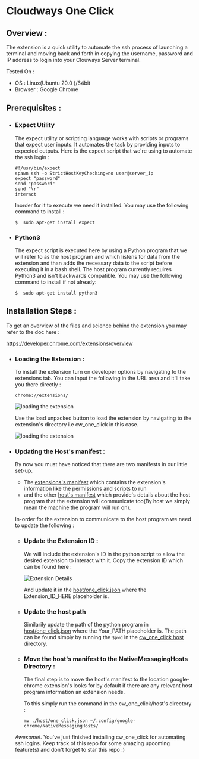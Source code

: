 # Cloudways One Click

## Overview :

The extension is a quick utility to automate the ssh process of launching a terminal and moving back and forth in copying the username, password and IP address to login into your Clouways Server terminal.

Tested On :

* OS : Linux(Ubuntu 20.0 )/64bit
* Browser : Google Chrome 

## Prerequisites :

* ### Expect Utility 
    
    The expect utility or scripting language works with scripts or programs that expect user inputs. It automates the task by providing inputs to expected outputs. Here is the expect script that we're using to automate the ssh login : 

    ```console
    #!/usr/bin/expect
    spawn ssh -o StrictHostKeyChecking=no user@server_ip
    expect "password"
    send "password"
    send "\r"
    interact
    ```
    Inorder for it to execute we need it installed. You may use the following command to install :
    ```console
    $  sudo apt-get install expect
    ```
* ### Python3

    The expect script is executed here by using a Python program that we will refer to as the host program and which listens for data from the extension and than adds the necessary data to the script before executing it in a bash shell. The host program currently requires Python3 and isn't backwards compatible. You may use the following command to install if not already:
    ```console  
    $  sudo apt-get install python3
    ```
## Installation Steps :

To get an overview of the files and science behind the extension you may refer to the doc here : 

https://developer.chrome.com/extensions/overview

* ### Loading the Extension : 

    To install the extension turn on developer options by navigating to the extensions tab. You can input the following in the URL area and it'll take you there directly : 
    ```console  
    chrome://extensions/
    ``` 
    ![loading the extension](https://i.ibb.co/fGD1Lhb/2020-11-22-02-12.png)

    Use the load unpacked button to load the extension by navigating to the extension's directory i.e cw_one_click in this case.

    ![loading the extension](https://i.ibb.co/PTPbJD2/2020-11-22-08-48.png)

    


* ### Updating the Host's manifest : 

    By now you must have noticed that there are two manifests in our little set-up. 
    * The [extensions's manifest](https://github.com/mhumair/cw_one_click/blob/master/manifest.json) which contains the extension's information like the permissions and scripts to run 
    * and the other [host's manifest](https://github.com/mhumair/cw_one_click/blob/master/host/one_click.json) which provide's details about the host program that the extension will communicate too(By host we simply mean the machine the program will run on). 
    
    In-order for the extension to communicate to the host program we need to update the following : 

    * ### Update the Extension ID :

        We will include the extension's ID in the python script to allow the desired extension to interact with it. Copy the extension ID which can be found here : 

        ![Extension Details](https://i.ibb.co/8mxwLzF/Screenshot.png)

        And update it in the [host/one_click.json](https://github.com/mhumair/cw_one_click/blob/master/host/one_click.json) where the Extension_ID_HERE placeholder is.

    * ### Update the host path

        Similarily update the path of the python program in [host/one_click.json](https://github.com/mhumair/cw_one_click/blob/master/host/one_click.json) where the Your_PATH placeholder is. The path can be found simply by running the `$pwd` in the [cw_one_click host](https://github.com/mhumair/cw_one_click/tree/master/host) directory.  

    * ### Move the host's manifest to the NativeMessagingHosts Directory :

        The final step is to move the host's manifest to the location google-chrome extension's looks for by default if there are any relevant host program information an extension needs.

        To this simply run the command in the cw_one_click/host's directory :
        ```console
        mv ./host/one_click.json ~/.config/google-chrome/NativeMessagingHosts/
        ```

    *Awesome!*. You've just finished installing cw_one_click for automating ssh logins. Keep track of this repo for some amazing upcoming feature(s) and don't forget to star this repo :) 